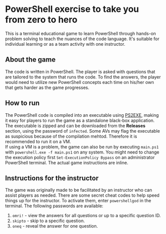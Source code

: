 # PowerShell exercise to take you from zero to hero

This is a terminal educational game to learn PowerShell through hands-on problem solving to teach the nuances of the code language. It's suitable for individual learning or as a team activity with one instructor.

## About the game
The code is written in PowerShell. The player is asked with questions that are tailored to the system that runs the code. To find the answers, the player would need to utilize new PowerShell concepts each time on his/her own that gets harder as the game progresses.

## How to run

The PowerShell code is compiled into an executable using [PS2EXE](https://github.com/MScholtes/PS2EXE), making it easy for players to run the game as a standalone black-box application. The executable is zipped and can be downloaded from the **Releases** section, using the password of `infected`. Some AVs may flag the executable as suspicious because of the compilation mehtod. 
Therefore it is recommended to run it on a VM. <br>If using a VM is a problem, the game can also be run by executing `main.ps1` with `powershell.exe -f main.ps1` on any system. You might need to change the execution policy first `Set-ExecutionPolicy Bypass` on an administrator PowerShell terminal. The actual game instructions are inline.

## Instructions for the instructor

The game was originally made to be facilitated by an instructor who can assist players as needed. There are some secret cheat codes to help speed things up for the instructor. To activate them, enter `powershellgod` in the terminal. The following passwords are available:
1. `omri!` - view the answers for all questions or up to a specific question ID.
2.  `skipto` - skip to a specific question.
3.  `oneq` - reveal the answer for one question.
